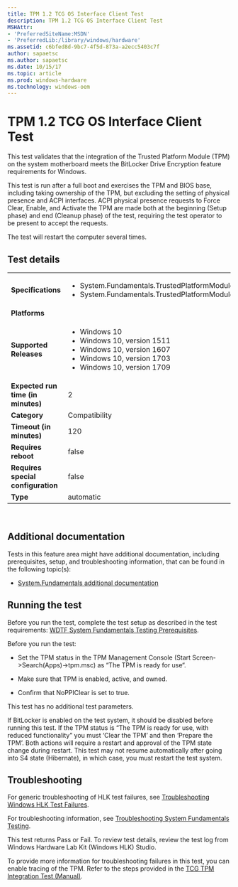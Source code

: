 ```yaml
---
title: TPM 1.2 TCG OS Interface Client Test
description: TPM 1.2 TCG OS Interface Client Test
MSHAttr:
- 'PreferredSiteName:MSDN'
- 'PreferredLib:/library/windows/hardware'
ms.assetid: c6bfed8d-9bc7-4f5d-873a-a2ecc5403c7f
author: sapaetsc
ms.author: sapaetsc
ms.date: 10/15/17
ms.topic: article
ms.prod: windows-hardware
ms.technology: windows-oem
---
```


# <span id="p_hlk_test.60c70ef0-7e54-4bae-a747-d9cd30afaaa2"></span>TPM 1.2 TCG OS Interface Client Test


This test validates that the integration of the Trusted Platform Module (TPM) on the system motherboard meets the BitLocker Drive Encryption feature requirements for Windows.

This test is run after a full boot and exercises the TPM and BIOS base, including taking ownership of the TPM, but excluding the setting of physical presence and ACPI interfaces. ACPI physical presence requests to Force Clear, Enable, and Activate the TPM are made both at the beginning (Setup phase) and end (Cleanup phase) of the test, requiring the test operator to be present to accept the requests.

The test will restart the computer several times.

## Test details
|||
|---|---|
| **Specifications**  | <ul><li>System.Fundamentals.TrustedPlatformModule.TPMComplieswithTCGTPMMainSpecification</li><li>System.Fundamentals.TrustedPlatformModule.TPMRequirements</li></ul> |  
| **Platforms**   | <ul></ul> |
| **Supported Releases** | <ul><li>Windows 10</li><li>Windows 10, version 1511</li><li>Windows 10, version 1607</li><li>Windows 10, version 1703</li><li>Windows 10, version 1709</li></ul> |
|**Expected run time (in minutes)**| 2 |
|**Category**| Compatibility |
|**Timeout (in minutes)**| 120 |
|**Requires reboot**| false |
|**Requires special configuration**| false |
|**Type**| automatic |

 

## <span id="Additional_documentation"></span><span id="additional_documentation"></span><span id="ADDITIONAL_DOCUMENTATION"></span>Additional documentation


Tests in this feature area might have additional documentation, including prerequisites, setup, and troubleshooting information, that can be found in the following topic(s):

-   [System.Fundamentals additional documentation](system-fundamentals-additional-documentation.md)

## <span id="Running_the_test"></span><span id="running_the_test"></span><span id="RUNNING_THE_TEST"></span>Running the test


Before you run the test, complete the test setup as described in the test requirements: [WDTF System Fundamentals Testing Prerequisites](wdtf-system-fundamentals-testing-prerequisites.md).

Before you run the test:

-   Set the TPM status in the TPM Management Console (Start Screen-&gt;Search(Apps)-&gt;tpm.msc) as “The TPM is ready for use“.

-   Make sure that TPM is enabled, active, and owned.

-   Confirm that NoPPIClear is set to true.

This test has no additional test parameters.

If BitLocker is enabled on the test system, it should be disabled before running this test. If the TPM status is “The TPM is ready for use, with reduced functionality” you must ‘Clear the TPM’ and then ‘Prepare the TPM’. Both actions will require a restart and approval of the TPM state change during restart. This test may not resume automatically after going into S4 state (Hibernate), in which case, you must restart the test system.

## <span id="Troubleshooting"></span><span id="troubleshooting"></span><span id="TROUBLESHOOTING"></span>Troubleshooting


For generic troubleshooting of HLK test failures, see [Troubleshooting Windows HLK Test Failures](..\user\troubleshooting-windows-hlk-test-failures.md).

For troubleshooting information, see [Troubleshooting System Fundamentals Testing](troubleshooting-system-fundamentals-testing.md).

This test returns Pass or Fail. To review test details, review the test log from Windows Hardware Lab Kit (Windows HLK) Studio.

To provide more information for troubleshooting failures in this test, you can enable tracing of the TPM. Refer to the steps provided in the [TCG TPM Integration Test (Manual)](https://msdn.microsoft.com/en-us/library/Hh998628.aspx).

 

 






